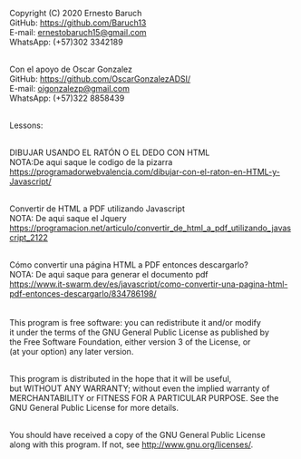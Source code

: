 Copyright (C) 2020 Ernesto Baruch<br>
GitHub:       https://github.com/Baruch13<br>
E-mail:       ernestobaruch15@gmail.com<br>
WhatsApp:     (+57)302 3342189<br><br>

Con el apoyo de Oscar Gonzalez<br>
GitHub:       https://github.com/OscarGonzalezADSI/<br>
E-mail:       oigonzalezp@gmail.com<br>
WhatsApp:     (+57)322 8858439<br><br>

Lessons:<br><br>

DIBUJAR USANDO EL RATÓN O EL DEDO CON HTML<br>
NOTA:De aqui saque le codigo de la pizarra<br>
https://programadorwebvalencia.com/dibujar-con-el-raton-en-HTML-y-Javascript/<br><br>

Convertir de HTML a PDF utilizando Javascript<br>
NOTA: De aqui saque el Jquery<br>
https://programacion.net/articulo/convertir_de_html_a_pdf_utilizando_javascript_2122<br><br>

Cómo convertir una página HTML a PDF entonces descargarlo?<br>
NOTA: De aqui saque para generar el documento pdf<br>
https://www.it-swarm.dev/es/javascript/como-convertir-una-pagina-html-pdf-entonces-descargarlo/834786198/<br><br><br>
This program is free software: you can redistribute it and/or modify<br>
it under the terms of the GNU General Public License as published by<br>
the Free Software Foundation, either version 3 of the License, or<br>
(at your option) any later version.<br><br>

This program is distributed in the hope that it will be useful,<br>
but WITHOUT ANY WARRANTY; without even the implied warranty of<br>
MERCHANTABILITY or FITNESS FOR A PARTICULAR PURPOSE.  See the<br>
GNU General Public License for more details.<br><br>

You should have received a copy of the GNU General Public License<br>
along with this program.  If not, see <http://www.gnu.org/licenses/>.<br><br>


